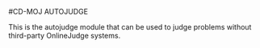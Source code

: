 #CD-MOJ AUTOJUDGE

This is the autojudge module that can be used to judge problems without
third-party OnlineJudge systems.
